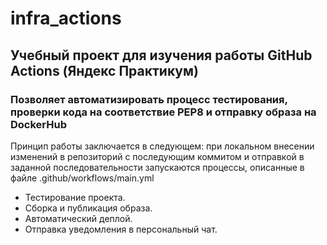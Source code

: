 # infra_actions
## Учебный проект для изучения работы GitHub Actions (Яндекс Практикум)
### Позволяет автоматизировать процесс тестирования, проверки кода на соответствие PEP8 и отправку образа на DockerHub
Принцип работы заключается в следующем: при локальном внесении изменений в репозиторий с последующим коммитом и отправкой в заданной последовательности запускаются процессы, описанные в файле .github/workflows/main.yml <br>
- Тестирование проекта. <br>
- Сборка и публикация образа. <br>
- Автоматический деплой. <br>
- Отправка уведомления в персональный чат. <br>
